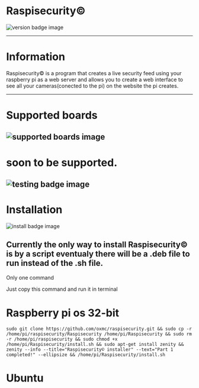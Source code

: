 # Raspisecurity©
![version badge image](https://img.shields.io/badge/version-beta-brightgreen)

-----
# Information
Raspisecurity© is a program that creates a live security feed using your raspberry pi as a web server and allows you to create a web interface to see all your cameras(conected to the pi) on the website the pi creates.

-----
# Supported boards
![supported boards image](https://img.shields.io/badge/supported%20boards-raspberry%20pi%203%20,%20raspberry%20pi%203%20b%2B-blue)
-----
# soon to be supported.

![testing badge image](https://img.shields.io/badge/testing-raspberry%20pi%204-informational)
-----
# Installation
![install badge image](https://img.shields.io/badge/install%20options-script-green)

Currently the only way to install Raspisecurity© is by a script eventualy there will be a .deb file to run instead of the .sh file.
-----
Only one command

Just copy this command and run it in terminal

# Raspberry pi os 32-bit

```
sudo git clone https://github.com/oxmc/raspisecurity.git && sudo cp -r /home/pi/raspisecurity/Raspisecurity /home/pi/Raspisecurity && sudo rm -r /home/pi/raspisecurity && sudo chmod +x /home/pi/Raspisecurity/install.sh && sudo apt-get install zenity && zenity --info --title="Raspisecurity© installer" --text="Part 1 completed!" --ellipsize && /home/pi/Raspisecurity/install.sh
```

# Ubuntu

